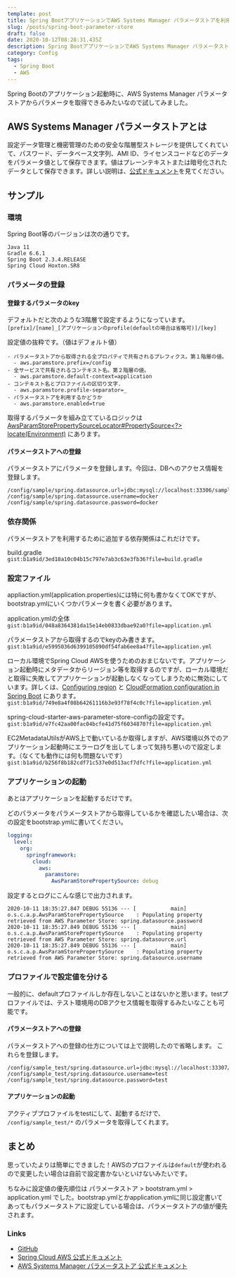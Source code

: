 ```yaml
---
template: post
title: Spring BootアプリケーションでAWS Systems Manager パラメータストアを利用する
slug: /posts/spring-boot-parameter-store
draft: false
date: 2020-10-12T08:28:31.435Z
description: Spring BootアプリケーションでAWS Systems Manager パラメータストアを利用して、値を取得する。
category: Config
tags:
  - Spring Boot
  - AWS
---
```

Spring Bootのアプリケーション起動時に、AWS Systems Manager パラメータストアからパラメータを取得できるみたいなので試してみました。

## AWS Systems Manager パラメータストアとは
設定データ管理と機密管理のための安全な階層型ストレージを提供してくれていて、パスワード、データベース文字列、AMI ID、ライセンスコードなどのデータをパラメータ値として保存できます。値はプレーンテキストまたは暗号化されたデータとして保存できます。詳しい説明は、[公式ドキュメント](https://docs.aws.amazon.com/ja_jp/systems-manager/latest/userguide/systems-manager-parameter-store.html)を見てください。

## サンプル
### 環境
Spring Boot等のバージョンは次の通りです。

```
Java 11
Gradle 6.6.1
Spring Boot 2.3.4.RELEASE
Spring Cloud Hoxton.SR8
```

### パラメータの登録
#### 登録するパラメータのkey
デフォルトだと次のような3階層で設定するようになっています。\
`[prefix]/[name]_[アプリケーションのprofile(defaultの場合は省略可)]/[key]`

設定値の抜粋です。（値はデフォルト値）

```
- パラメータストアから取得される全プロパティで共有されるプレフィクス。第１階層の値。
  - aws.paramstore.prefix=/config
- 全サービスで共有されるコンテキスト名。第２階層の値。
  - aws.paramstore.default-context=application
- コンテキスト名とプロファイルの区切り文字.
  - aws.paramstore.profile-separator=_
- パラメータストアを利用するかどうか
  - aws.paramstore.enabled=true
```

取得するパラメータを組み立てているロジックは [AwsParamStorePropertySourceLocator#PropertySource<?> locate(Environment)](https://github.com/spring-cloud/spring-cloud-aws/blob/v2.2.4.RELEASE/spring-cloud-aws-parameter-store-config/src/main/java/org/springframework/cloud/aws/paramstore/AwsParamStorePropertySourceLocator.java#L68-L116) にあります。

#### パラメータストアへの登録
パラメータストアにパラメータを登録します。今回は、DBへのアクセス情報を登録します。

```
/config/sample/spring.datasource.url=jdbc:mysql://localhost:33306/sample
/config/sample/spring.datasource.username=docker
/config/sample/spring.datasource.password=docker
```

### 依存関係
パラメータストアを利用するために追加する依存関係はこれだけです。

build.gradle\
`gist:b1a9id/3ed18a10c04b15c797e7ab3c63e3fb36?file=build.gradle`

### 設定ファイル
appliaction.yml(application.properties)には特に何も書かなくてOKですが、bootstrap.ymlにいくつかパラメータを書く必要があります。

application.ymlの全体\
`gist:b1a9id/048a8364381da15e14eb0833dbae92a0?file=application.yml`

パラメータストアから取得するのでkeyのみ書きます。\
`gist:b1a9id/e5995036d6399105890df54fab6ee8a4?file=application.yml`

ローカル環境でSpring Cloud AWSを使うためのおまじないです。アプリケーション起動時にメタデータからリージョン等を取得するのですが、ローカル環境だと取得に失敗してアプリケーションが起動しなくなってしまうために無効にしています。詳しくは、[Configuring region](https://docs.spring.io/spring-cloud-aws/docs/2.2.4.RELEASE/reference/html/#configuring-region) と [CloudFormation configuration in Spring Boot](https://docs.spring.io/spring-cloud-aws/docs/2.2.4.RELEASE/reference/html/#cloudformation-configuration-in-spring-boot) にあります。\
`gist:b1a9id/749e8a4f08b64261116b3e93f78f4c0c?file=application.yml`

spring-cloud-starter-aws-parameter-store-configの設定です。
`gist:b1a9id/e7fc42aa00fac04bcfe41d75f6034870?file=application.yml`

EC2MetadataUtilsがAWS上で動いているか取得しますが、AWS環境以外でのアプリケーション起動時にエラーログを出してしまって気持ち悪いので設定します。（なくても動作には何も問題ないです）
`gist:b1a9id/b256f8b182cdf71c537e0d513acf7dfc?file=application.yml`

### アプリケーションの起動
あとはアプリケーションを起動するだけです。

どのパラメータをパラメータストアから取得しているかを確認したい場合は、次の設定をbootstrap.ymlに書いてください。
```yml
logging:
  level:
    org:
      springframework:
        cloud:
          aws:
            paramstore:
              AwsParamStorePropertySource: debug
```

設定するとログにこんな感じで出力されます。
```
2020-10-11 18:35:27.847 DEBUG 55136 --- [           main] o.s.c.a.p.AwsParamStorePropertySource    : Populating property retrieved from AWS Parameter Store: spring.datasource.password
2020-10-11 18:35:27.849 DEBUG 55136 --- [           main] o.s.c.a.p.AwsParamStorePropertySource    : Populating property retrieved from AWS Parameter Store: spring.datasource.url
2020-10-11 18:35:27.849 DEBUG 55136 --- [           main] o.s.c.a.p.AwsParamStorePropertySource    : Populating property retrieved from AWS Parameter Store: spring.datasource.username
```

### プロファイルで設定値を分ける
一般的に、defaultプロファイルしか存在しないことはないかと思います。testプロファイルでは、テスト環境用のDBアクセス情報を取得するみたいなことも可能です。

#### パラメータストアへの登録
パラメータストアへの登録の仕方については上で説明したので省略します。
これらを登録します。

```
/config/sample_test/spring.datasource.url=jdbc:mysql://localhost:33307/sample
/config/sample_test/spring.datasource.username=test
/config/sample_test/spring.datasource.password=test
```

#### アプリケーションの起動
アクティブプロファイルをtestにして、起動するだけで、 `/config/sample_test/*` のパラメータを取得してくれます。

## まとめ
思っていたよりは簡単にできました！AWSのプロファイルは`default`が使われるので変更したい場合は自前で設定書かないといけないみたいです。

ちなみに設定値の優先順位は パラメータストア > bootstram.yml > application.yml でした。bootstrap.ymlとかapplication.ymlに同じ設定書いてあってもパラメータストアに設定している場合は、パラメータストアの値が優先されます。


### Links
- [GitHub](https://github.com/b1a9id/spring-boot-parameter-store/tree/default)
- [Spring Cloud AWS 公式ドキュメント](https://docs.spring.io/spring-cloud-aws/docs/2.2.4.RELEASE/reference/html/)
- [AWS Systems Manager パラメータストア 公式ドキュメント
](https://docs.aws.amazon.com/ja_jp/systems-manager/latest/userguide/systems-manager-parameter-store.html)